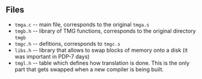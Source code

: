 Files
--

 - `tmga.c` -- main file, corresponds to the original `tmga.s`
 - `tmgb.h` -- library of TMG functions, corresponds to the original directory `tmgb`
 - `tmgc.h` -- defitions, corresponds to `tmgc.s`
 - `libs.h` -- library that allows to swap blocks of memory onto a disk (it was important in PDP-7 days)
 - `tmgl.h` -- table which defines how translation is done. This is the only part that gets swapped when a new compiler is being built.

